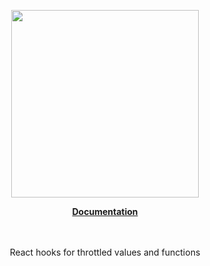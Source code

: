 <p align="center"><a href="https://corets.github.io"><img src="https://corets.github.io/public/logo-github-readme.svg" width="300"/></a></p>

<p align="center"><b><a href="https://corets.github.io/corets/use-throttle">Documentation</a></b><br/><br/><br/></p>

<p align="center">React hooks for throttled values and functions</p>
